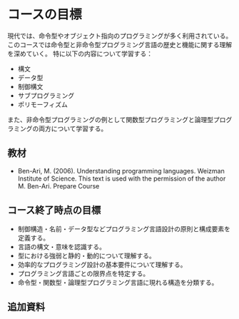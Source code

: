 # コースの目標

現代では、命令型やオブジェクト指向のプログラミングが多く利用されている。このコースでは命令型と非命令型プログラミング言語の歴史と機能に関する理解を深めていく。
特に以下の内容について学習する：

- 構文
- データ型
- 制御構文
- サブプログラミング
- ポリモーフィズム

また、非命令型プログラミングの例として関数型プログラミングと論理型プログラミングの両方について学習する。

## 教材

- Ben-Ari, M. (2006). Understanding programming languages. Weizman Institute of Science. This text is used with the permission of the author M. Ben-Ari.
Prepare Course

## コース終了時点の目標

- 制御構造・名前・データ型などプログラミング言語設計の原則と構成要素を定義する。
- 言語の構文・意味を認識する。
- 型における強弱と静的・動的について理解する。
- 効率的なプログラミング設計の基本要件について理解する。
- プログラミング言語ごとの限界点を特定する。
- 命令型・関数型・論理型プログラミング言語に現れる構造を分類する。

## 追加資料
